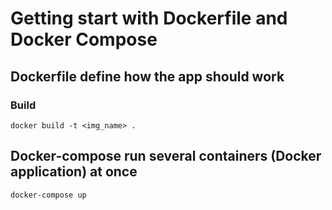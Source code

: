# Getting start with Dockerfile and Docker Compose

## Dockerfile define how the app should work

### Build

```
docker build -t <img_name> .
```

## Docker-compose run several containers (Docker application) at once

```
docker-compose up
```

